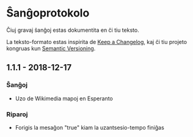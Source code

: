 # Ŝanĝoprotokolo
Ĉiuj gravaj ŝanĝoj estas dokumentita en ĉi tiu teksto.

La teksto-formato estas inspirita de [Keep a Changelog](https://keepachangelog.com/en/1.0.0/),
kaj ĉi tiu projeto kongruas kun [Semantic Versioning](https://semver.org/spec/v2.0.0.html).

## 1.1.1 - 2018-12-17
### Ŝanĝoj
- Uzo de Wikimedia mapoj en Esperanto
### Riparoj
- Forigis la mesaĝon "true" kiam la uzantsesio-tempo finiĝas
